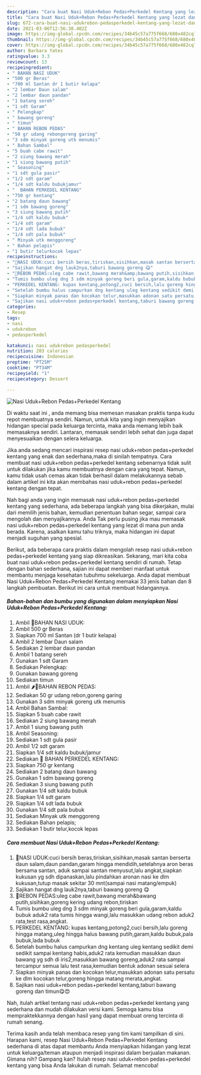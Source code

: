 ```yaml
---
description: "Cara buat Nasi Uduk+Rebon Pedas+Perkedel Kentang yang lezat dan Mudah Dibuat"
title: "Cara buat Nasi Uduk+Rebon Pedas+Perkedel Kentang yang lezat dan Mudah Dibuat"
slug: 672-cara-buat-nasi-udukrebon-pedasperkedel-kentang-yang-lezat-dan-mudah-dibuat
date: 2021-03-06T12:56:38.402Z
image: https://img-global.cpcdn.com/recipes/34b45c57a775f668/680x482cq70/nasi-udukrebon-pedasperkedel-kentang-foto-resep-utama.jpg
thumbnail: https://img-global.cpcdn.com/recipes/34b45c57a775f668/680x482cq70/nasi-udukrebon-pedasperkedel-kentang-foto-resep-utama.jpg
cover: https://img-global.cpcdn.com/recipes/34b45c57a775f668/680x482cq70/nasi-udukrebon-pedasperkedel-kentang-foto-resep-utama.jpg
author: Barbara Yates
ratingvalue: 3.3
reviewcount: 13
recipeingredient:
- " BAHAN NASI UDUK"
- "500 gr Beras"
- "700 ml Santan dr 1 butir kelapa"
- "2 lembar Daun salam"
- "2 lembar daun pandan"
- "1 batang sereh"
- "1 sdt Garam"
- " Pelengkap"
- " bawang goreng"
- " timun"
- " BAHAN REBON PEDAS"
- "50 gr udang rebongoreng garing"
- "3 sdm minyak goreng utk menumis"
- " Bahan Sambal"
- "5 buah cabe rawit"
- "2 siung bawang merah"
- "1 siung bawang putih"
- " Seasoning"
- "1 sdt gula pasir"
- "1/2 sdt garam"
- "1/4 sdt kaldu bubukjamur"
- "  BAHAN PERKEDEL KENTANG"
- "750 gr kentang"
- "2 batang daun bawang"
- "1 sdm bawang goreng"
- "3 siung bawang putih"
- "1/4 sdt kaldu bubuk"
- "1/4 sdt garam"
- "1/4 sdt lada bubuk"
- "1/4 sdt pala bubuk"
- " Minyak utk menggoreng"
- " Bahan pelapis"
- "1 butir telurkocok lepas"
recipeinstructions:
- "🍚NASI UDUK:cuci bersih beras,tiriskan,sisihkan,masak santan berserta daun salam,daun pandan,garam hingga mendidih,setelahnya aron beras bersama santan, aduk sampai santan menyusut,lalu angkat,siapkan kukusan yg sdh dipanaskan,lalu pindahkan aronan nasi ke dlm kukusan,tutup masak sekitar 30 mnt(sampai nasi matang/empuk)"
- "Sajikan hangat dng lauk2nya,taburi bawang goreng 😋"
- "🍤REBON PEDAS:uleg cabe rawit,bawang merah&amp;bawang putih,sisihkan,goreng kering udang rebon,tiriskan"
- "Tumis bumbu uleg dng 3 sdm minyak goreng beri gula,garam,kaldu bubuk aduk2 rata tumis hingga wangi,lalu masukkan udang rebon aduk2 rata,test rasa,angkat."
- "PERKEDEL KENTANG: kupas kentang,potong2,cuci bersih,lalu goreng hingga matang,uleg hingga halus bawang putih,garam,kaldu bubuk,pala bubuk,lada bubuk"
- "Setelah bumbu halus campurkan dng kentang uleg kentang sedikit demi sedikit sampai kentang habis,aduk2 rata kemudian masukkan daun bawang yg sdh di iris2,masukkan bawang goreng,aduk2 rata sampai tercampur semua lalu test rasa,kemudian bentuk adonan sesuai selera"
- "Siapkan minyak panas dan kocokan telur,masukkan adonan satu persatu ke dlm kocokan telur,goreng hingga matang merata,angkat."
- "Sajikan nasi uduk+rebon pedas+perkedel kentang,taburi bawang goreng dan timun😋😍"
categories:
- Resep
tags:
- nasi
- udukrebon
- pedasperkedel

katakunci: nasi udukrebon pedasperkedel 
nutrition: 203 calories
recipecuisine: Indonesian
preptime: "PT25M"
cooktime: "PT34M"
recipeyield: "1"
recipecategory: Dessert

---
```



![Nasi Uduk+Rebon Pedas+Perkedel Kentang](https://img-global.cpcdn.com/recipes/34b45c57a775f668/680x482cq70/nasi-udukrebon-pedasperkedel-kentang-foto-resep-utama.jpg)

Di waktu  saat ini , anda memang bisa memesan masakan praktis tanpa kudu repot membuatnya sendiri. Namun, untuk kita yang ingin menyajikan hidangan special pada keluarga tercinta, maka anda memang lebih baik memasaknya sendiri. Lantaran, memasak sendiri lebih sehat dan juga dapat menyesuaikan dengan selera keluarga.

Jika anda sedang mencari inspirasi resep nasi uduk+rebon pedas+perkedel kentang yang enak dan sederhana,maka di sinilah tempatnya. Cara membuat nasi uduk+rebon pedas+perkedel kentang  sebenarnya tidak sulit untuk dilakukan jika kamu membuatnya dengan cara yang tepat. Namun, kamu tidak usah cemas akan tidak berhasil dalam melakukannya 
sebab dalam artikel ini kita akan membahas nasi uduk+rebon pedas+perkedel kentang dengan tepat.  



Nah bagi anda yang ingin memasak nasi uduk+rebon pedas+perkedel kentang yang sederhana, ada beberapa langkah yang bisa dikerjakan, mulai dari memilih jenis bahan, kemudian penentuan bahan segar, sampai cara mengolah dan menyajikannya. Anda Tak perlu pusing jika mau memasak nasi uduk+rebon pedas+perkedel kentang yang lezat di mana pun anda berada. Karena, asalkan kamu  tahu triknya, maka hidangan ini dapat menjadi suguhan yang spesial.

Berikut, ada beberapa cara praktis  dalam mengolah resep nasi uduk+rebon pedas+perkedel kentang yang siap dikreasikan. Sekarang, mari kita coba buat nasi uduk+rebon pedas+perkedel kentang sendiri di rumah. Tetap dengan bahan sederhana, sajian ini dapat memberi manfaat untuk membantu menjaga kesehatan tubuhmu sekeluarga. Anda dapat membuat Nasi Uduk+Rebon Pedas+Perkedel Kentang memakai 33 jenis bahan dan 8 langkah pembuatan. Berikut ini cara untuk membuat hidangannya.

<!--inarticleads1-->

##### Bahan-bahan dan bumbu yang digunakan dalam menyiapkan Nasi Uduk+Rebon Pedas+Perkedel Kentang:

1. Ambil  🍚BAHAN NASI UDUK:
1. Ambil 500 gr Beras
1. Siapkan 700 ml Santan (dr 1 butir kelapa)
1. Ambil 2 lembar Daun salam
1. Sediakan 2 lembar daun pandan
1. Ambil 1 batang sereh
1. Gunakan 1 sdt Garam
1. Sediakan  Pelengkap:
1. Gunakan  bawang goreng
1. Sediakan  timun
1. Ambil  🌶🍤BAHAN REBON PEDAS:
1. Sediakan 50 gr udang rebon,goreng garing
1. Gunakan 3 sdm minyak goreng utk menumis
1. Ambil  Bahan Sambal:
1. Siapkan 5 buah cabe rawit
1. Sediakan 2 siung bawang merah
1. Ambil 1 siung bawang putih
1. Ambil  Seasoning:
1. Sediakan 1 sdt gula pasir
1. Ambil 1/2 sdt garam
1. Siapkan 1/4 sdt kaldu bubuk/jamur
1. Sediakan  🍠 BAHAN PERKEDEL KENTANG:
1. Siapkan 750 gr kentang
1. Sediakan 2 batang daun bawang
1. Gunakan 1 sdm bawang goreng
1. Sediakan 3 siung bawang putih
1. Gunakan 1/4 sdt kaldu bubuk
1. Siapkan 1/4 sdt garam
1. Siapkan 1/4 sdt lada bubuk
1. Gunakan 1/4 sdt pala bubuk
1. Sediakan  Minyak utk menggoreng
1. Sediakan  Bahan pelapis;
1. Sediakan 1 butir telur,kocok lepas




<!--inarticleads2-->

##### Cara membuat Nasi Uduk+Rebon Pedas+Perkedel Kentang:

1. 🍚NASI UDUK:cuci bersih beras,tiriskan,sisihkan,masak santan berserta daun salam,daun pandan,garam hingga mendidih,setelahnya aron beras bersama santan, aduk sampai santan menyusut,lalu angkat,siapkan kukusan yg sdh dipanaskan,lalu pindahkan aronan nasi ke dlm kukusan,tutup masak sekitar 30 mnt(sampai nasi matang/empuk)
1. Sajikan hangat dng lauk2nya,taburi bawang goreng 😋
1. 🍤REBON PEDAS:uleg cabe rawit,bawang merah&amp;bawang putih,sisihkan,goreng kering udang rebon,tiriskan
1. Tumis bumbu uleg dng 3 sdm minyak goreng beri gula,garam,kaldu bubuk aduk2 rata tumis hingga wangi,lalu masukkan udang rebon aduk2 rata,test rasa,angkat.
1. PERKEDEL KENTANG: kupas kentang,potong2,cuci bersih,lalu goreng hingga matang,uleg hingga halus bawang putih,garam,kaldu bubuk,pala bubuk,lada bubuk
1. Setelah bumbu halus campurkan dng kentang uleg kentang sedikit demi sedikit sampai kentang habis,aduk2 rata kemudian masukkan daun bawang yg sdh di iris2,masukkan bawang goreng,aduk2 rata sampai tercampur semua lalu test rasa,kemudian bentuk adonan sesuai selera
1. Siapkan minyak panas dan kocokan telur,masukkan adonan satu persatu ke dlm kocokan telur,goreng hingga matang merata,angkat.
1. Sajikan nasi uduk+rebon pedas+perkedel kentang,taburi bawang goreng dan timun😋😍




Nah, itulah artikel tentang  nasi uduk+rebon pedas+perkedel kentang  yang sederhana dan mudah dilakukan versi kami. Semoga kamu bisa mempraktekkannya dengan hasil yang dapat membuat oreng tercinta di rumah senang. 

Terima kasih anda telah membaca resep yang tim kami tampilkan di sini. Harapan kami, resep  Nasi Uduk+Rebon Pedas+Perkedel Kentang sederhana di atas dapat membantu Anda menyiapkan hidangan yang lezat untuk keluarga/teman ataupun menjadi inspirasi dalam berjualan makanan. Gimana nih? Gampang kan? Itulah resep nasi uduk+rebon pedas+perkedel kentang yang bisa Anda lakukan di rumah. Selamat mencoba!

